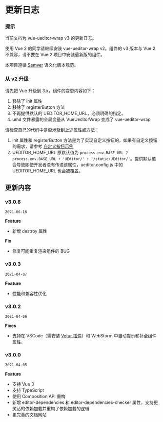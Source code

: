# 更新日志

### 提示

当前文档为 vue-ueditor-wrap v3 的更新日志。

使用 Vue 2 的同学请继续安装 vue-ueditor-wrap v2。组件的 v3 版本与 Vue 2 不兼容，请不要在 Vue 2 项目中安装最新版的组件。

本项目遵循 [Semver](https://semver.org/lang/zh-CN/) 语义化版本规范。

### 从 v2 升级

请先把 Vue 升级到 3.x，组件的变更内容如下：

1. 移除了 init 属性
2. 移除了 registerButton 方法
3. 不再提供默认的 UEDITOR_HOME_URL，必须明确的指定。
4. umd 文件暴露的全局变量从 VueUeditorWrap 变成了 vue-ueditor-wrap

请检查自己的代码中是否涉及到上述属性或方法：

1. init 属性和 registerButton 方法是为了实现自定义按钮的，如果有自定义按钮的需求，请参考 [自定义按钮示例](#/custom-btn)
2. UEDITOR_HOME_URL 原默认值为 `process.env.BASE_URL ? process.env.BASE_URL + 'UEditor/' : '/static/UEditor/'`。提供默认值会导致即使开发者没有传递该属性，ueditor.config.js 中的 UEDITOR_HOME_URL 也会被覆盖。

## 更新内容

### v3.0.8

`2021-06-16`

**Feature**

- 新增 destroy 属性

**Fix**

- 修复可能重复渲染组件的 BUG

### v3.0.3

`2021-04-07`

**Feature**

- 性能和兼容性优化

### v3.0.2

`2021-04-06`

**Fixes**

- 支持在 VSCode（需安装 [Vetur 插件](https://vuejs.github.io/vetur/guide/component-data.html#supported-frameworks)）和 WebStorm 中自动提示和补全组件属性。

### v3.0.0

`2021-04-05`

**Feature**

- 支持 Vue 3
- 支持 TypeScript
- 使用 Composition API 重构
- 新增 editor-dependencies 和 editor-dependencies-checker 属性，支持更灵活的依赖加载并重构了依赖加载的逻辑
- 更完善的文档网站
